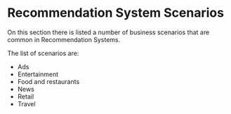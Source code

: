 # Recommendation System Scenarios

On this section there is listed a number of business scenarios that are common in Recommendation Systems.

The list of scenarios are:

* Ads
* Entertainment
* Food and restaurants
* News
* Retail
* Travel
